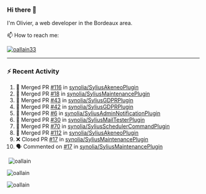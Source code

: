 ### Hi there 👋

I'm Olivier, a web developer in the Bordeaux area.

📫 How to reach me:

<p> <a href="https://twitter.com/oallain33" target="blank"><img src="https://img.shields.io/twitter/follow/oallain33?logo=twitter&style=for-the-badge" alt="oallain33" /></a> </p>

---

### :zap: Recent Activity

<!--START_SECTION:activity-->
1. 🎉 Merged PR [#116](https://github.com/synolia/SyliusAkeneoPlugin/pull/116) in [synolia/SyliusAkeneoPlugin](https://github.com/synolia/SyliusAkeneoPlugin)
2. 🎉 Merged PR [#18](https://github.com/synolia/SyliusMaintenancePlugin/pull/18) in [synolia/SyliusMaintenancePlugin](https://github.com/synolia/SyliusMaintenancePlugin)
3. 🎉 Merged PR [#43](https://github.com/synolia/SyliusGDPRPlugin/pull/43) in [synolia/SyliusGDPRPlugin](https://github.com/synolia/SyliusGDPRPlugin)
4. 🎉 Merged PR [#42](https://github.com/synolia/SyliusGDPRPlugin/pull/42) in [synolia/SyliusGDPRPlugin](https://github.com/synolia/SyliusGDPRPlugin)
5. 🎉 Merged PR [#6](https://github.com/synolia/SyliusAdminNotificationPlugin/pull/6) in [synolia/SyliusAdminNotificationPlugin](https://github.com/synolia/SyliusAdminNotificationPlugin)
6. 🎉 Merged PR [#30](https://github.com/synolia/SyliusMailTesterPlugin/pull/30) in [synolia/SyliusMailTesterPlugin](https://github.com/synolia/SyliusMailTesterPlugin)
7. 🎉 Merged PR [#70](https://github.com/synolia/SyliusSchedulerCommandPlugin/pull/70) in [synolia/SyliusSchedulerCommandPlugin](https://github.com/synolia/SyliusSchedulerCommandPlugin)
8. 🎉 Merged PR [#112](https://github.com/synolia/SyliusAkeneoPlugin/pull/112) in [synolia/SyliusAkeneoPlugin](https://github.com/synolia/SyliusAkeneoPlugin)
9. ❌ Closed PR [#17](https://github.com/synolia/SyliusMaintenancePlugin/pull/17) in [synolia/SyliusMaintenancePlugin](https://github.com/synolia/SyliusMaintenancePlugin)
10. 🗣 Commented on [#17](https://github.com/synolia/SyliusMaintenancePlugin/issues/17) in [synolia/SyliusMaintenancePlugin](https://github.com/synolia/SyliusMaintenancePlugin)
<!--END_SECTION:activity-->

<p>&nbsp;<img align="center" src="https://github-readme-stats.vercel.app/api?username=oallain&show_icons=true&locale=en" alt="oallain" /></p>

<p><img align="center" src="https://github-readme-streak-stats.herokuapp.com/?user=oallain&" alt="oallain" /></p>

<p><img src="https://github-readme-stats.vercel.app/api/top-langs?username=oallain&show_icons=true&locale=en&layout=compact" alt="oallain" /></p>
